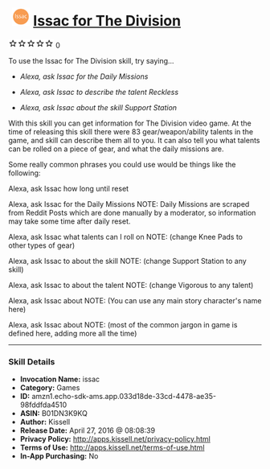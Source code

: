 # &nbsp;<img src="skill_icon" alt="Issac for The Division icon" width="36"> [Issac for The Division](http://alexa.amazon.com/#skills/amzn1.echo-sdk-ams.app.033d18de-33cd-4478-ae35-98fddfda4510)
![0 stars](../../images/ic_star_border_black_18dp_1x.png)![0 stars](../../images/ic_star_border_black_18dp_1x.png)![0 stars](../../images/ic_star_border_black_18dp_1x.png)![0 stars](../../images/ic_star_border_black_18dp_1x.png)![0 stars](../../images/ic_star_border_black_18dp_1x.png) 0

To use the Issac for The Division skill, try saying...

* *Alexa, ask Issac for the Daily Missions*

* *Alexa, ask Issac to describe the talent Reckless*

* *Alexa, ask Issac about the skill Support Station*

With this skill you can get information for The Division video game.  At the time of releasing this skill there were 83 gear/weapon/ability talents in the game, and skill can describe them all to you.  It can also tell you what talents can be rolled on a piece of gear, and what the daily missions are.

Some really common phrases you could use would be things like the following:

Alexa, ask Issac how long until reset

Alexa, ask Issac for the Daily Missions
   NOTE: Daily Missions are scraped from Reddit Posts which are done manually by a moderator, so information may take some time after daily reset.

Alexa, ask Issac what talents can I roll on <Knee Pads> 
   NOTE: (change Knee Pads to other types of gear)

Alexa, ask Issac to about the skill <Support Station>
   NOTE: (change Support Station to any skill)

Alexa, ask Issac to about the talent <Vigorous>
   NOTE: (change Vigorous to any talent)

Alexa, ask Issac about <Jessica Kandel>
   NOTE: (You can use any main story character's name here)

Alexa, ask Issac about <Cleaners>
   NOTE: (most of the common jargon in game is defined here, adding more all the time)

***

### Skill Details

* **Invocation Name:** issac
* **Category:** Games
* **ID:** amzn1.echo-sdk-ams.app.033d18de-33cd-4478-ae35-98fddfda4510
* **ASIN:** B01DN3K9KQ
* **Author:** Kissell
* **Release Date:** April 27, 2016 @ 08:08:39
* **Privacy Policy:** http://apps.kissell.net/privacy-policy.html
* **Terms of Use:** http://apps.kissell.net/terms-of-use.html
* **In-App Purchasing:** No
